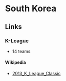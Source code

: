 # South Korea

## Links

### K-League

- 14 teams

#### Wikipedia

- [2013_K_League_Classic](http://en.wikipedia.org/wiki/2013_K_League_Classic)

